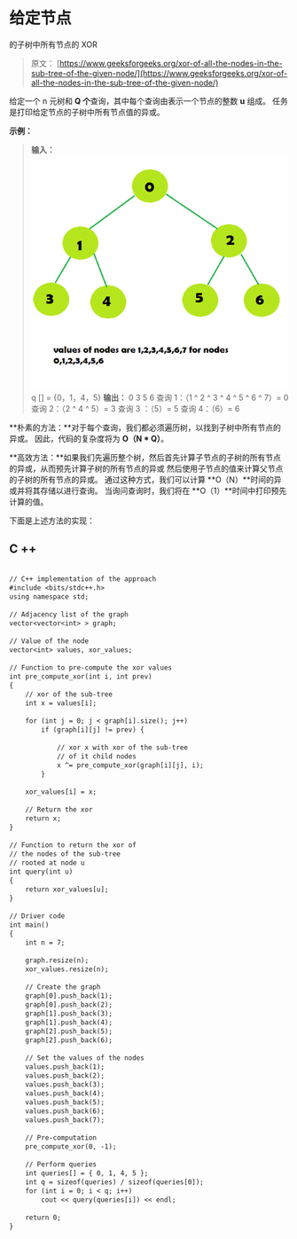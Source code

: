 # 给定节点

的子树中所有节点的 XOR

> 原文： [https://www.geeksforgeeks.org/xor-of-all-the-nodes-in-the-sub-tree-of-the-given-node/](https://www.geeksforgeeks.org/xor-of-all-the-nodes-in-the-sub-tree-of-the-given-node/)

给定一个 n 元树和 **Q 个**查询，其中每个查询由表示一个节点的整数 **u** 组成。 任务是打印给定节点的子树中所有节点值的异或。

**示例：**

> **输入：**
> ![](img/36c37d09437a34cd08f144c16e2ec63d.png)
> q [] = {0，1，4，5}
> **输出：**
> 0
> 3
> 5
> 6
> 查询 1：（1 ^ 2 ^ 3 ^ 4 ^ 5 ^ 6 ^ 7）= 0
> 查询 2：（2 ^ 4 ^ 5）= 3
> 查询 3 ：（5）= 5
> 查询 4：（6）= 6

**朴素的方法：**对于每个查询，我们都必须遍历树，以找到子树中所有节点的异或。 因此，代码的复杂度将为 **O（N * Q）**。

**高效方法：**如果我们先遍历整个树，然后首先计算子节点的子树的所有节点的异或，从而预先计算子树的所有节点的异或 然后使用子节点的值来计算父节点的子树的所有节点的异或。 通过这种方式，我们可以计算 **O（N）**时间的异或并将其存储以进行查询。 当询问查询时，我们将在 **O（1）**时间中打印预先计算的值。

下面是上述方法的实现：

## C ++

```

// C++ implementation of the approach 
#include <bits/stdc++.h> 
using namespace std; 

// Adjacency list of the graph 
vector<vector<int> > graph; 

// Value of the node 
vector<int> values, xor_values; 

// Function to pre-compute the xor values 
int pre_compute_xor(int i, int prev) 
{ 
    // xor of the sub-tree 
    int x = values[i]; 

    for (int j = 0; j < graph[i].size(); j++) 
        if (graph[i][j] != prev) { 

            // xor x with xor of the sub-tree 
            // of it child nodes 
            x ^= pre_compute_xor(graph[i][j], i); 
        } 

    xor_values[i] = x; 

    // Return the xor 
    return x; 
} 

// Function to return the xor of 
// the nodes of the sub-tree 
// rooted at node u 
int query(int u) 
{ 
    return xor_values[u]; 
} 

// Driver code 
int main() 
{ 
    int n = 7; 

    graph.resize(n); 
    xor_values.resize(n); 

    // Create the graph 
    graph[0].push_back(1); 
    graph[0].push_back(2); 
    graph[1].push_back(3); 
    graph[1].push_back(4); 
    graph[2].push_back(5); 
    graph[2].push_back(6); 

    // Set the values of the nodes 
    values.push_back(1); 
    values.push_back(2); 
    values.push_back(3); 
    values.push_back(4); 
    values.push_back(5); 
    values.push_back(6); 
    values.push_back(7); 

    // Pre-computation 
    pre_compute_xor(0, -1); 

    // Perform queries 
    int queries[] = { 0, 1, 4, 5 }; 
    int q = sizeof(queries) / sizeof(queries[0]); 
    for (int i = 0; i < q; i++) 
        cout << query(queries[i]) << endl; 

    return 0; 
} 

```